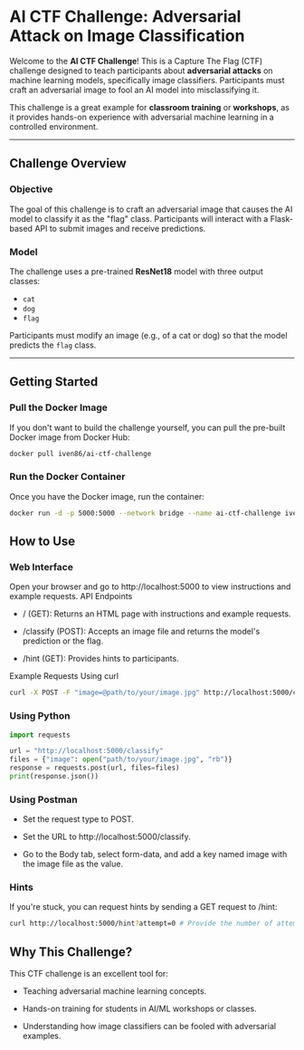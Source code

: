 # AI CTF Challenge: Adversarial Attack on Image Classification

Welcome to the **AI CTF Challenge**! This is a Capture The Flag (CTF) challenge designed to teach participants about **adversarial attacks** on machine learning models, specifically image classifiers. Participants must craft an adversarial image to fool an AI model into misclassifying it.

This challenge is a great example for **classroom training** or **workshops**, as it provides hands-on experience with adversarial machine learning in a controlled environment.

---

## Challenge Overview

### Objective
The goal of this challenge is to craft an adversarial image that causes the AI model to classify it as the "flag" class. Participants will interact with a Flask-based API to submit images and receive predictions.

### Model
The challenge uses a pre-trained **ResNet18** model with three output classes:
- `cat`
- `dog`
- `flag`

Participants must modify an image (e.g., of a cat or dog) so that the model predicts the `flag` class.

---

## Getting Started

### Pull the Docker Image
If you don't want to build the challenge yourself, you can pull the pre-built Docker image from Docker Hub:

```bash
docker pull iven86/ai-ctf-challenge
```

### Run the Docker Container

Once you have the Docker image, run the container:

```bash
docker run -d -p 5000:5000 --network bridge --name ai-ctf-challenge iven86/ai-ctf-challenge
```

## How to Use
### Web Interface

Open your browser and go to http://localhost:5000 to view instructions and example requests.
API Endpoints

- / (GET): Returns an HTML page with instructions and example requests.

- /classify (POST): Accepts an image file and returns the model's prediction or the flag.

- /hint (GET): Provides hints to participants.

Example Requests
Using curl

```bash
curl -X POST -F "image=@path/to/your/image.jpg" http://localhost:5000/classify
```

### Using Python

```python
import requests

url = "http://localhost:5000/classify"
files = {"image": open("path/to/your/image.jpg", "rb")}
response = requests.post(url, files=files)
print(response.json())
```

### Using Postman

- Set the request type to POST.

- Set the URL to http://localhost:5000/classify.

- Go to the Body tab, select form-data, and add a key named image with the image file as the value.

### Hints

If you're stuck, you can request hints by sending a GET request to /hint:

```bash
curl http://localhost:5000/hint?attempt=0 # Provide the number of attempts you've made
```

## Why This Challenge?

This CTF challenge is an excellent tool for:

- Teaching adversarial machine learning concepts.

- Hands-on training for students in AI/ML workshops or classes.

- Understanding how image classifiers can be fooled with adversarial examples.

